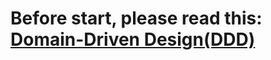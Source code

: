 # Before start, please read this: [Domain-Driven Design(DDD)](https://dev.to/microtica/the-concept-of-domain-driven-design-explained-1ccn)
